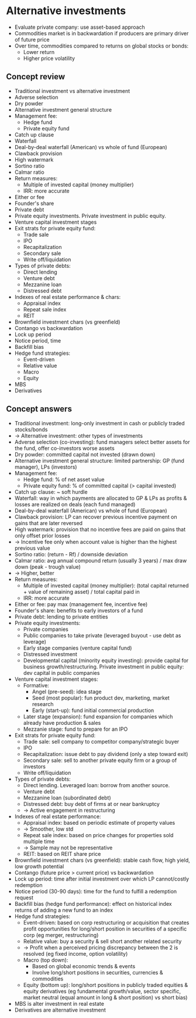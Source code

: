 # Alternative investments
- Evaluate private company: use asset-based approach
- Commodities market is in backwardation if producers are primary driver of future price
- Over time, commodities compared to returns on global stocks or bonds:
  - Lower return
  - Higher price volatility
## Concept review
- Traditional investment vs alternative investment
- Adverse selection
- Dry powder
- Alternative investment general structure
- Management fee:
  - Hedge fund
  - Private equity fund
- Catch up clause
- Waterfall
- Deal-by-deal waterfall (American) vs whole of fund (European)
- Clawback provision
- High watermark
- Sortino ratio
- Calmar ratio
- Return measures:
  - Multiple of invested capital (money multiplier)
  - IRR: more accurate
- Either or fee
- Founder's share
- Private debt
- Private equity investments. Private investment in public equity.
- Venture capital investment stages
- Exit strats for private equity fund:
  - Trade sale
  - IPO
  - Recapitalization
  - Secondary sale
  - Write off/liquidation
- Types of private debts:
  - Direct lending
  - Venture debt
  - Mezzanine loan
  - Distressed debt
- Indexes of real estate performance & chars:
  - Appraisal index
  - Repeat sale index
  - REIT
- Brownfield investment chars (vs greenfield)
- Contango vs backwardation
- Lock up period
- Notice period, time
- Backfill bias
- Hedge fund strategies:
  - Event-driven
  - Relative value
  - Macro
  - Equity
- MBS
- Derivatives

## Concept answers
- Traditional investment: long-only investment in cash or publicly traded stocks/bonds
- -> Alternative investment: other types of investments
- Adverse selection (co-investing): fund managers select better assets for the fund, offer co-investors worse assets
- Dry powder: committed capital not invested (drawn down)
- Alternative investment general structure: limited partnership: GP (fund manager), LPs (investors)
- Management fee:
  - Hedge fund: % of net asset value
  - Private equity fund: % of committed capital (> capital invested)
- Catch up clause: ~ soft hurdle
- Waterfall: way in which payments are allocated to GP & LPs as profits & losses are realized on deals (each fund managed)
- Deal-by-deal waterfall (American) vs whole of fund (European)
- Clawback provision: LP can recover previous incentive payment on gains that are later reversed
- High watermark: provision that no incentive fees are paid on gains that only offset prior losses
- -> Incentive fee only when account value is higher than the highest previous value
- Sortino ratio: (return - Rf) / downside deviation
- Calmar ratio: avg annual compound return (usually 3 years) / max draw down (peak - trough value)
- -> Higher, better
- Return measures:
  - Multiple of invested capital (money multiplier):
    (total capital returned + value of remaining asset) / total capital paid in
  - IRR: more accurate
- Either or fee: pay max (management fee, incentive fee)
- Founder's share: benefits to early investors of a fund
- Private debt: lending to private entities
- Private equity investments:
  - Private companies
  - Public companies to take private (leveraged buyout - use debt as leverage)
  - Early stage companies (venture capital fund)
  - Distressed investment
  - Developmental capital (minority equity investing): provide capital for business growth/restructuring.
  Private investment in public equity: dev capital in public companies
- Venture capital investment stages:
  - Formative:
    - Angel (pre-seed): idea stage
    - Seed (most popular): fun product dev, marketing, market research
    - Early (start-up): fund initial commercial production
  - Later stage (expansion): fund expansion for companies which already have production & sales
  - Mezzanie stage: fund to prepare for an IPO
- Exit strats for private equity fund:
  - Trade sale: sell company to competitor company/strategic buyer
  - IPO
  - Recapitalization: issue debt to pay dividend (only a step toward exit)
  - Secondary sale: sell to another private equity firm or a group of investors
  - Write off/liquidation
- Types of private debts:
  - Direct lending. Leveraged loan: borrow from another source.
  - Venture debt
  - Mezzanine loan (subordinated debt)
  - Distressed debt: buy debt of firms at or near bankruptcy
  - -> Active engagement in restructuring
- Indexes of real estate performance:
  - Appraisal index: based on periodic estimate of property values
  - -> Smoother, low std
  - Repeat sale index: based on price changes for properties sold multiple time
  - -> Sample may not be representative
  - REIT: based on REIT share price
- Brownfield investment chars (vs greenfield): stable cash flow, high yield, low growth potential
- Contango (future price > current price) vs backwardation
- Lock up period: time after initial investment over which LP cannot/costly redemption
- Notice period (30-90 days): time for the fund to fulfill a redemption request
- Backfill bias (hedge fund performance): effect on historical index returns of adding a new fund to an index
- Hedge fund strategies:
  - Event-driven: based on corp restructuring or acquisition
    that creates profit opportunities for long/short position in securities of a specific corp (eg merger, restructuring)
  - Relative value: buy a security & sell short another related security 
  - -> Profit when a perceived pricing discrepancy between the 2 is resolved (eg fixed income, option volatility)
  - Macro (top down):
    - Based on global economic trends & events
    - Involve long/short positions in securities, currencies & commodities
  - Equity (bottom up): long/short positions in publicly traded equities & equity derivatives
    (eg fundamental growth/value, sector specific, market neutral (equal amount in long & short position) vs short bias)
- MBS is alter investment in real estate
- Derivatives are alternative investment